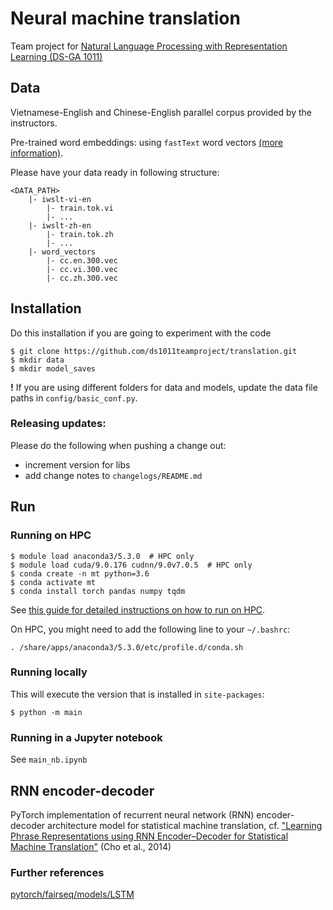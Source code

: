 # Neural machine translation

Team project for [Natural Language Processing with Representation Learning
(DS-GA 1011)](https://docs.google.com/document/d/1o0TTWocbkqPa9qsTCXnEFXf3NZzwZLLLSw7SSZmNla8/edit#heading=h.ga92jtl8vlih)

## Data

Vietnamese-English and Chinese-English parallel corpus provided by the instructors. 

Pre-trained word embeddings: using `fastText` word vectors [(more information)](https://fasttext.cc/docs/en/crawl-vectors.html).

Please have your data ready in following structure:
```
<DATA_PATH>
    |- iwslt-vi-en
        |- train.tok.vi
        |- ...
    |- iwslt-zh-en
        |- train.tok.zh
        |- ...
    |- word_vectors
        |- cc.en.300.vec
        |- cc.vi.300.vec
        |- cc.zh.300.vec
```

## Installation

Do this installation if you are going to experiment with the code
```
$ git clone https://github.com/ds1011teamproject/translation.git
$ mkdir data
$ mkdir model_saves
```

**!** If you are using different folders for data and models, update the data file paths in `config/basic_conf.py`.

### Releasing updates:

Please do the following when pushing a change out:

- increment version for libs
- add change notes to `changelogs/README.md`

## Run

### Running on HPC

```
$ module load anaconda3/5.3.0  # HPC only
$ module load cuda/9.0.176 cudnn/9.0v7.0.5  # HPC only
$ conda create -n mt python=3.6
$ conda activate mt
$ conda install torch pandas numpy tqdm
```

See [this guide for detailed instructions on how to run on HPC](https://github.com/mvishwali28/quantifier-rnn-learning).

On HPC, you might need to add the following line to your `~/.bashrc`:

```
. /share/apps/anaconda3/5.3.0/etc/profile.d/conda.sh
```

### Running locally

This will execute the version that is installed in `site-packages`:

```
$ python -m main
```

### Running in a Jupyter notebook

See `main_nb.ipynb`

## RNN encoder-decoder

PyTorch implementation of recurrent neural network (RNN) encoder-decoder architecture model for statistical machine translation, cf. ["Learning Phrase Representations using RNN Encoder–Decoder for Statistical Machine Translation"](https://arxiv.org/pdf/1406.1078.pdf) (Cho et al., 2014)

### Further references

[pytorch/fairseq/models/LSTM](https://github.com/pytorch/fairseq/blob/master/fairseq/models/lstm.py)
